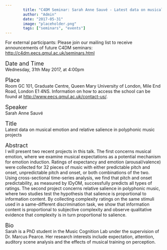 ```yaml
---
        title: "C4DM Seminar: Sarah Anne Sauvé - Latest data on musical emotion and relative salience in polyphonic music projects"
        author: "Admin"
        date: "2017-05-31"
        image: "placeholder.png"
        tags: ["seminars", "events"]
---
```


<p>For external participants: Please join our mailing list to receive announcements of future C4DM seminars: <a href="http://c4dm.eecs.qmul.ac.uk/seminars.html">http://c4dm.eecs.qmul.ac.uk/seminars.html</a></p>


<span style="font-size: 130%;">Date and Time</span></br>
Wednesday, 31th May 2017, at 4:00pm

<span style="font-size: 130%;">Place</span></br>
Room GC 101, Graduate Centre, Queen Mary University of London, Mile End Road, London E1 4NS. Information on how to access the school can be found at <a href="http://www.eecs.qmul.ac.uk/contact-us/">http://www.eecs.qmul.ac.uk/contact-us/</a>.

<span style="font-size: 130%;">Speaker</span></br>
Sarah Anne Sauvé

<span style="font-size: 130%;">Title</span></br>
Latest data on musical emotion and relative salience in polyphonic music projects

<span style="font-size: 130%;">Abstract</span></br>
I will present two recent projects in this talk. The first concerns musical emotion, where we examine musical expectations as a potential mechanism for emotion induction.  Ratings of expectancy and emotion (arousal/valence) were collected for 32 pieces of music with either predictable pitch and onset, unpredictable pitch and onset, or both combinations of the two.  Using cross-sectional time-series analysis, we find that pitch and onset predictability, as measured by IDyOM, successfully predicts all types of ratings. The second project concerns relative salience in polyphonic music, where two studies test the hypothesis that salience is proportional to information content.  By collecting complexity ratings on the same stimuli used in a same-different discrimination task, we show that information content is proportional to subjective complexity and observe qualitative evidence that complexity is in turn proportional to salience.

<span style="font-size: 130%;">Bio</span></br>
Sarah is a PhD student in the Music Cognition Lab under the supervision of Dr. Marcus Pearce. Her research interests include expectation, attention, auditory scene analysis and the effects of musical training on perception.
